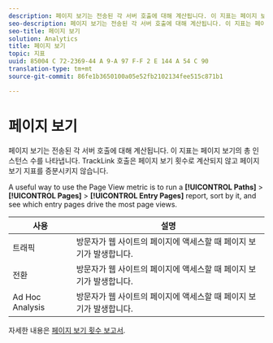 ```yaml
---
description: 페이지 보기는 전송된 각 서버 호출에 대해 계산됩니다. 이 지표는 페이지 보기의 총 인스턴스 수를 나타냅니다. TrackLink 호출은 페이지 보기 횟수로 계산되지 않고 페이지 보기 지표를 증분시키지 않습니다.
seo-description: 페이지 보기는 전송된 각 서버 호출에 대해 계산됩니다. 이 지표는 페이지 보기의 총 인스턴스 수를 나타냅니다. TrackLink 호출은 페이지 보기 수로 계산되지 않고 페이지 보기 지표를 증분시키지 않습니다.
seo-title: 페이지 보기
solution: Analytics
title: 페이지 보기
topic: 지표
uuid: 85004 C 72-2369-44 A 9-A 97 F-F 2 E 144 A 54 C 90
translation-type: tm+mt
source-git-commit: 86fe1b3650100a05e52fb2102134fee515c871b1

---
```



# 페이지 보기

페이지 보기는 전송된 각 서버 호출에 대해 계산됩니다. 이 지표는 페이지 보기의 총 인스턴스 수를 나타냅니다. TrackLink 호출은 페이지 보기 횟수로 계산되지 않고 페이지 보기 지표를 증분시키지 않습니다.

A useful way to use the Page View metric is to run a **[!UICONTROL Paths]** &gt; **[!UICONTROL Pages]** &gt; **[!UICONTROL Entry Pages]** report, sort by it, and see which entry pages drive the most page views.

| 사용 | 설명 |
|---|---|
| 트래픽 | 방문자가 웹 사이트의 페이지에 액세스할 때 페이지 보기가 발생합니다. |
| 전환 | 방문자가 웹 사이트의 페이지에 액세스할 때 페이지 보기가 발생합니다. |
| Ad Hoc Analysis | 방문자가 웹 사이트의 페이지에 액세스할 때 페이지 보기가 발생합니다. |

자세한 내용은 [페이지 보기 횟수 보고서](../../../components/c-variables/dimensionslist/reports-page-views.md#concept_332C9BDFD6C1495C8362860478B9BA33).
